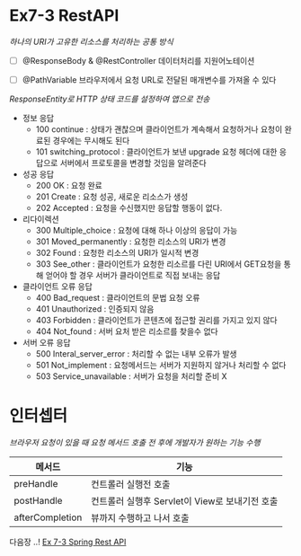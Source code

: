 

  

# Ex7-3 RestAPI
*하나의 URI가 고유한 리소스를 처리하는 공통 방식*

 - [ ] @ResponseBody & @RestController
데이터처리를 지원어노테이션

 - [ ] @PathVariable
브라우저에서 요청 URL로 전달된 매개변수를 가져올 수 있다

*ResponseEntity로 HTTP 상태 코드를 설정하여 앱으로 전송*

 - 정보 응답
	 - 100 continue : 상태가 괜찮으며 클라이언트가 계속해서 요청하거나 요청이 완료된 경우에는 무시해도 된다
	 - 101 switching_protocol : 클라이언트가 보낸 upgrade 요청 헤더에 대한 응답으로 서버에서 프로토콜을 변경할 것임을 알려준다
- 성공 응답
	- 200 OK : 요청 완료
	- 201 Create : 요청 성공, 새로운 리소스가 생성
	- 202 Accepted : 요청을 수신했지만 응답할 행동이 없다.
- 리다이렉션
	- 300 Multiple_choice : 요청에 대해 하나 이상의 응답이 가능
	- 301 Moved_permanently : 요청한 리소스의 URI가 변경
	- 302 Found : 요청한 리소스의 URI가 일시적 변경
	- 303 See_other : 클라이언트가 요청한 리소르를 다린 URI에서 GET요청을 통해 얻어야 할 경우 서버가 클라이언트로 직접 보내는 응답
- 클라이언트 오류 응답
	- 400 Bad_request : 클라이언트의 문법 요청 오류
	- 401 Unauthorized : 인증되지 않음
	- 403 Forbidden : 클라이언트가 콘텐츠에 접근할 권리를 가지고 있지 않다
	- 404 Not_found : 서버 요처 받은 리소르를 찾을수 없다
- 서버 오류 응답
	- 500 Interal_server_error : 처리할 수 없는 내부 오류가 발생
	- 501 Not_implement : 요청메서드는 서버가 지원하지 않거나 처리할 수 없다
	- 503 Service_unavailable : 서버가 요청을 처리할 준비 X

  
#  인터셉터
*브라우저 요청이 있을 때 요청 메서드 호출 전 후에 개발자가 원하는 기능 수행*

|메서드 | 기능|
|--|--|
|preHandle|컨트롤러 실행전 호출|
|postHandle|컨트롤러 실행후 Servlet이 View로 보내기전 호출|
|afterCompletion|뷰까지 수행하고 나서 호출|

다음장 ..!
[Ex 7-3 Spring Rest API](../ex03)


